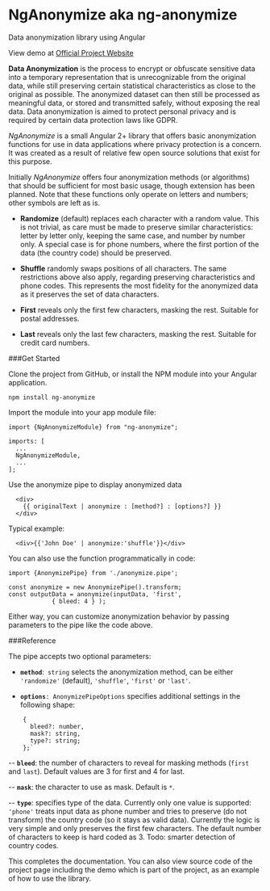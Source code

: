 # NgAnonymize aka ng-anonymize
Data anonymization library using Angular

View demo at [Official Project Website](https://nganon.bachmi.com)

**Data Anonymization** is the process to encrypt or obfuscate sensitive data into a temporary representation that is unrecognizable from the original data, while still preserving certain statistical characteristics as close to the original as possible. The anonymized dataset can then still be processed as meaningful data, or stored and transmitted safely, without exposing the real data. Data anonymization is aimed to protect personal privacy and is required by certain data protection laws like GDPR.

_NgAnonymize_ is a small Angular 2+ library that offers basic anonymization functions for use in data applications where privacy protection is a concern. It was created as a result of relative few open source solutions that exist for this purpose.

Initially _NgAnonymize_ offers four anonymization methods (or algorithms) that should be sufficient for most basic usage, though extension has been planned. Note that these functions only operate on letters and numbers; other symbols are left as is.

- **Randomize** (default) replaces each character with a random value. This is not trivial, as care must be made to preserve similar characteristics: letter by letter only, keeping the same case, and number by number only. A special case is for phone numbers, where the first portion of the data (the country code) should be preserved.

- **Shuffle** randomly swaps positions of all characters. The same restrictions above also apply, regarding preserving characteristics and phone codes. This represents the most fidelity for the anonymized data as it preserves the set of data characters.

- **First** reveals only the first few characters, masking the rest. Suitable for postal addresses.

- **Last** reveals only the last few characters, masking the rest. Suitable for credit card numbers.

###Get Started

Clone the project from GitHub, or install the NPM module into your Angular application.

`npm install ng-anonymize`

Import the module into your app module file:

    import {NgAnonymizeModule} from "ng-anonymize";

    imports: [
      ...
      NgAnonymizeModule,
      ...
    ];
      
Use the anonymize pipe to display anonymized data

      <div>
        {{ originalText | anonymize : [method?] : [options?] }}
      </div>
      
Typical example:

      <div>{{'John Doe' | anonymize:'shuffle'}}</div>
      
You can also use the function programmatically in code:

    import {AnonymizePipe} from './anonymize.pipe';
    
    const anonymize = new AnonymizePipe().transform;
    const outputData = anonymize(inputData, 'first', 
                { bleed: 4 } );

Either way, you can customize anonymization behavior by passing parameters to the pipe like the code above.

###Reference

The pipe accepts two optional parameters:

- **`method`**:` string` selects the anonymization method, can be either `'randomize'` (default), `'shuffle'`, `'first'` or `'last'`.

- **`options`**`: AnonymizePipeOptions` specifies additional settings in the following shape:

~~~~
    {
      bleed?: number,
      mask?: string,
      type?: string;
    };`
~~~~    

-- **`bleed`**: the number of characters to reveal for masking methods (`first` and `last`). Default values are 3 for first and 4 for last.

-- **`mask`**: the character to use as mask. Default is `*`.

-- **`type`**: specifies type of the data. Currently only one value is supported: `'phone'` treats input data as phone number and tries to preserve (do not transform) the country code (so it stays as valid data). Currently the logic is very simple and only preserves the first few characters. The default number of characters to keep is hard coded as 3. Todo: smarter detection of country codes.

This completes the documentation. You can also view source code of the project page including the demo which is part of the project, as an example of how to use the library.
